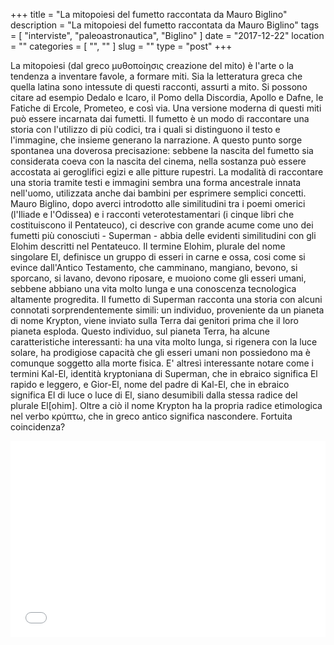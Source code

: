 +++
title = "La mitopoiesi del fumetto raccontata da Mauro Biglino"
description = "La mitopoiesi del fumetto raccontata da Mauro Biglino"
tags = [ "interviste", "paleoastronautica", "Biglino" ]
date = "2017-12-22"
location = ""
categories = [
  "",
  ""
]
slug = ""
type = "post"
+++

La mitopoiesi (dal greco μυθοποίησις creazione del mito) è l'arte o la tendenza a inventare favole, a formare miti. Sia la letteratura greca che quella latina sono intessute di questi racconti, assurti a mito. Si possono citare ad esempio Dedalo e Icaro, il Pomo della Discordia, Apollo e Dafne, le Fatiche di Ercole, Prometeo, e così via. Una versione moderna di questi miti può essere incarnata dai fumetti. Il fumetto è un modo di raccontare una storia con l'utilizzo di più codici, tra i quali si distinguono il testo e l'immagine, che insieme generano la narrazione. A questo punto sorge spontanea una doverosa precisazione: sebbene la nascita del fumetto sia considerata coeva con la nascita del cinema, nella sostanza può essere accostata ai geroglifici egizi e alle pitture rupestri. La modalità di raccontare una storia tramite testi e immagini sembra una forma ancestrale innata nell'uomo, utilizzata anche dai bambini per esprimere semplici concetti. Mauro Biglino, dopo averci introdotto alle similitudini tra i poemi omerici (l'Iliade e l'Odissea) e i racconti veterotestamentari (i cinque libri che costituiscono il Pentateuco), ci descrive con grande acume come uno dei fumetti più conosciuti - Superman - abbia delle evidenti similitudini con gli Elohim descritti nel Pentateuco. Il termine Elohim, plurale del nome singolare El, definisce un gruppo di esseri in carne e ossa, cosi come si evince dall'Antico Testamento, che camminano, mangiano, bevono, si sporcano, si lavano, devono riposare, e muoiono come gli esseri umani, sebbene abbiano una vita molto lunga e una conoscenza tecnologica altamente progredita. Il fumetto di Superman racconta una storia con alcuni connotati sorprendentemente simili: un individuo, proveniente da un pianeta di nome Krypton, viene inviato sulla Terra dai genitori prima che il loro pianeta esploda. Questo individuo, sul pianeta Terra, ha alcune caratteristiche interessanti: ha una vita molto lunga, si rigenera con la luce solare, ha prodigiose capacità che gli esseri umani non possiedono ma è comunque soggetto alla morte fisica. E' altresì interessante notare come i termini Kal-El, identità kryptoniana di Superman, che in ebraico significa El rapido e leggero, e Gior-El, nome del padre di Kal-El, che in ebraico significa El di luce o luce di El, siano desumibili dalla stessa radice del plurale El[ohim]. Oltre a ciò il nome Krypton ha la propria radice etimologica nel verbo κρύπτω, che in greco antico significa nascondere. Fortuita coincidenza?

<div style="position: relative; padding-bottom: 56.25%; padding-top: 30px; height: 0; overflow: hidden;">
  <iframe src="//www.youtube.com/embed/8vxDzSp4khQ"
  style="position: absolute; top: 0; left: 0; width: 100%; height: 100%;" allowfullscreen frameborder="0" title="YouTube Video"></iframe>
</div>
